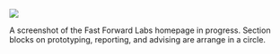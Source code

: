 ![](https://db-feed.s3.amazonaws.com/legacy/Screen_Shot_2016-04-09_at_4_32_29_PM-1460233998856.png)

A screenshot of the Fast Forward Labs homepage in progress. Section blocks on prototyping, reporting, and advising are arrange in a circle.
